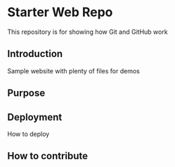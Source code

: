 # Starter Web Repo

This repository is for showing how Git and GitHub work

## Introduction

Sample website with plenty of files for demos

## Purpose


## Deployment
How to deploy

## How to contribute